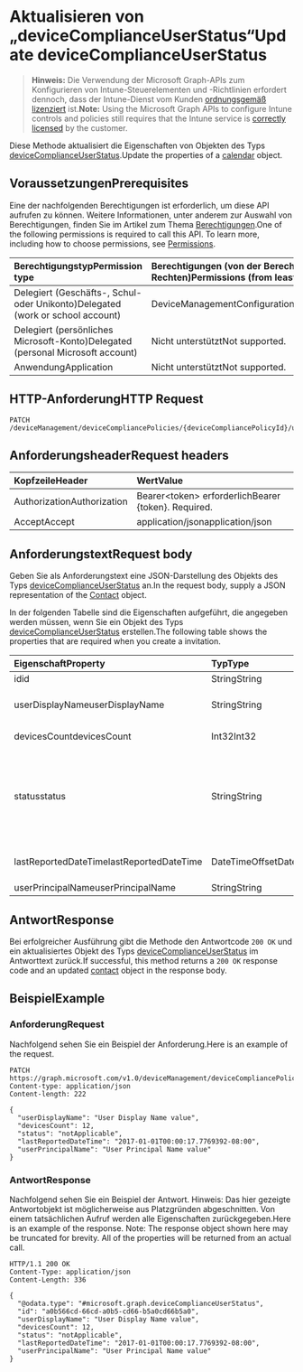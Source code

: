 # <a name="update-devicecomplianceuserstatus"></a><span data-ttu-id="d0459-101">Aktualisieren von „deviceComplianceUserStatus“</span><span class="sxs-lookup"><span data-stu-id="d0459-101">Update deviceComplianceUserStatus</span></span>

> <span data-ttu-id="d0459-102">**Hinweis:** Die Verwendung der Microsoft Graph-APIs zum Konfigurieren von Intune-Steuerelementen und -Richtlinien erfordert dennoch, dass der Intune-Dienst vom Kunden [ordnungsgemäß lizenziert](https://go.microsoft.com/fwlink/?linkid=839381) ist.</span><span class="sxs-lookup"><span data-stu-id="d0459-102">**Note:** Using the Microsoft Graph APIs to configure Intune controls and policies still requires that the Intune service is [correctly licensed](https://go.microsoft.com/fwlink/?linkid=839381) by the customer.</span></span>

<span data-ttu-id="d0459-103">Diese Methode aktualisiert die Eigenschaften von Objekten des Typs [deviceComplianceUserStatus](../resources/intune_deviceconfig_devicecomplianceuserstatus.md).</span><span class="sxs-lookup"><span data-stu-id="d0459-103">Update the properties of a [calendar](../resources/intune_deviceconfig_devicecomplianceuserstatus.md) object.</span></span>
## <a name="prerequisites"></a><span data-ttu-id="d0459-104">Voraussetzungen</span><span class="sxs-lookup"><span data-stu-id="d0459-104">Prerequisites</span></span>
<span data-ttu-id="d0459-p101">Eine der nachfolgenden Berechtigungen ist erforderlich, um diese API aufrufen zu können. Weitere Informationen, unter anderem zur Auswahl von Berechtigungen, finden Sie im Artikel zum Thema [Berechtigungen](../../../concepts/permissions_reference.md).</span><span class="sxs-lookup"><span data-stu-id="d0459-p101">One of the following permissions is required to call this API. To learn more, including how to choose permissions, see [Permissions](../../../concepts/permissions_reference.md).</span></span>

|<span data-ttu-id="d0459-107">Berechtigungstyp</span><span class="sxs-lookup"><span data-stu-id="d0459-107">Permission type</span></span>|<span data-ttu-id="d0459-108">Berechtigungen (von der Berechtigung mit den meisten Rechten zu der mit den wenigsten Rechten)</span><span class="sxs-lookup"><span data-stu-id="d0459-108">Permissions (from least to most privileged)</span></span>|
|:---|:---|
|<span data-ttu-id="d0459-109">Delegiert (Geschäfts-, Schul- oder Unikonto)</span><span class="sxs-lookup"><span data-stu-id="d0459-109">Delegated (work or school account)</span></span>|<span data-ttu-id="d0459-110">DeviceManagementConfiguration.ReadWrite.All</span><span class="sxs-lookup"><span data-stu-id="d0459-110">DeviceManagementConfiguration.ReadWrite.All</span></span>|
|<span data-ttu-id="d0459-111">Delegiert (persönliches Microsoft-Konto)</span><span class="sxs-lookup"><span data-stu-id="d0459-111">Delegated (personal Microsoft account)</span></span>|<span data-ttu-id="d0459-112">Nicht unterstützt</span><span class="sxs-lookup"><span data-stu-id="d0459-112">Not supported.</span></span>|
|<span data-ttu-id="d0459-113">Anwendung</span><span class="sxs-lookup"><span data-stu-id="d0459-113">Application</span></span>|<span data-ttu-id="d0459-114">Nicht unterstützt</span><span class="sxs-lookup"><span data-stu-id="d0459-114">Not supported.</span></span>|

## <a name="http-request"></a><span data-ttu-id="d0459-115">HTTP-Anforderung</span><span class="sxs-lookup"><span data-stu-id="d0459-115">HTTP Request</span></span>
<!-- {
  "blockType": "ignored"
}
-->
``` http
PATCH /deviceManagement/deviceCompliancePolicies/{deviceCompliancePolicyId}/userStatuses/{deviceComplianceUserStatusId}
```

## <a name="request-headers"></a><span data-ttu-id="d0459-116">Anforderungsheader</span><span class="sxs-lookup"><span data-stu-id="d0459-116">Request headers</span></span>
|<span data-ttu-id="d0459-117">Kopfzeile</span><span class="sxs-lookup"><span data-stu-id="d0459-117">Header</span></span>|<span data-ttu-id="d0459-118">Wert</span><span class="sxs-lookup"><span data-stu-id="d0459-118">Value</span></span>|
|:---|:---|
|<span data-ttu-id="d0459-119">Authorization</span><span class="sxs-lookup"><span data-stu-id="d0459-119">Authorization</span></span>|<span data-ttu-id="d0459-120">Bearer&lt;token&gt; erforderlich</span><span class="sxs-lookup"><span data-stu-id="d0459-120">Bearer {token}. Required.</span></span>|
|<span data-ttu-id="d0459-121">Accept</span><span class="sxs-lookup"><span data-stu-id="d0459-121">Accept</span></span>|<span data-ttu-id="d0459-122">application/json</span><span class="sxs-lookup"><span data-stu-id="d0459-122">application/json</span></span>|

## <a name="request-body"></a><span data-ttu-id="d0459-123">Anforderungstext</span><span class="sxs-lookup"><span data-stu-id="d0459-123">Request body</span></span>
<span data-ttu-id="d0459-124">Geben Sie als Anforderungstext eine JSON-Darstellung des Objekts des Typs [deviceComplianceUserStatus](../resources/intune_deviceconfig_devicecomplianceuserstatus.md) an.</span><span class="sxs-lookup"><span data-stu-id="d0459-124">In the request body, supply a JSON representation of the [Contact](../resources/intune_deviceconfig_devicecomplianceuserstatus.md) object.</span></span>

<span data-ttu-id="d0459-125">In der folgenden Tabelle sind die Eigenschaften aufgeführt, die angegeben werden müssen, wenn Sie ein Objekt des Typs [deviceComplianceUserStatus](../resources/intune_deviceconfig_devicecomplianceuserstatus.md) erstellen.</span><span class="sxs-lookup"><span data-stu-id="d0459-125">The following table shows the properties that are required when you create a invitation.</span></span>

|<span data-ttu-id="d0459-126">Eigenschaft</span><span class="sxs-lookup"><span data-stu-id="d0459-126">Property</span></span>|<span data-ttu-id="d0459-127">Typ</span><span class="sxs-lookup"><span data-stu-id="d0459-127">Type</span></span>|<span data-ttu-id="d0459-128">Beschreibung</span><span class="sxs-lookup"><span data-stu-id="d0459-128">Description</span></span>|
|:---|:---|:---|
|<span data-ttu-id="d0459-129">id</span><span class="sxs-lookup"><span data-stu-id="d0459-129">id</span></span>|<span data-ttu-id="d0459-130">String</span><span class="sxs-lookup"><span data-stu-id="d0459-130">String</span></span>|<span data-ttu-id="d0459-131">Schlüssel der Entität</span><span class="sxs-lookup"><span data-stu-id="d0459-131">Key of the setting.</span></span>|
|<span data-ttu-id="d0459-132">userDisplayName</span><span class="sxs-lookup"><span data-stu-id="d0459-132">userDisplayName</span></span>|<span data-ttu-id="d0459-133">String</span><span class="sxs-lookup"><span data-stu-id="d0459-133">String</span></span>|<span data-ttu-id="d0459-134">Benutzername, der zu dem Objekt des Typs „DevicePolicyStatus“ gehört</span><span class="sxs-lookup"><span data-stu-id="d0459-134">User name of the DevicePolicyStatus.</span></span>|
|<span data-ttu-id="d0459-135">devicesCount</span><span class="sxs-lookup"><span data-stu-id="d0459-135">devicesCount</span></span>|<span data-ttu-id="d0459-136">Int32</span><span class="sxs-lookup"><span data-stu-id="d0459-136">Int32</span></span>|<span data-ttu-id="d0459-137">Geräteanzahl für den Benutzer</span><span class="sxs-lookup"><span data-stu-id="d0459-137">Devices count for that user.</span></span>|
|<span data-ttu-id="d0459-138">status</span><span class="sxs-lookup"><span data-stu-id="d0459-138">status</span></span>|<span data-ttu-id="d0459-139">String</span><span class="sxs-lookup"><span data-stu-id="d0459-139">String</span></span>|<span data-ttu-id="d0459-140">Konformitätsstatus des Richtlinienberichts.</span><span class="sxs-lookup"><span data-stu-id="d0459-140">Compliance status of the policy report.</span></span> <span data-ttu-id="d0459-141">Mögliche Werte sind: `unknown`, `notApplicable`, `compliant`, `remediated`, `nonCompliant`, `error` und `conflict`.</span><span class="sxs-lookup"><span data-stu-id="d0459-141">Possible values are: `unknown`, `notApplicable`, `compliant`, `remediated`, `nonCompliant`, `error`, `conflict`.</span></span>|
|<span data-ttu-id="d0459-142">lastReportedDateTime</span><span class="sxs-lookup"><span data-stu-id="d0459-142">lastReportedDateTime</span></span>|<span data-ttu-id="d0459-143">DateTimeOffset</span><span class="sxs-lookup"><span data-stu-id="d0459-143">DateTimeOffset</span></span>|<span data-ttu-id="d0459-144">Datum und Uhrzeit der letzten Änderung des Richtlinienberichts</span><span class="sxs-lookup"><span data-stu-id="d0459-144">Last modified date time of the policy report.</span></span>|
|<span data-ttu-id="d0459-145">userPrincipalName</span><span class="sxs-lookup"><span data-stu-id="d0459-145">userPrincipalName</span></span>|<span data-ttu-id="d0459-146">String</span><span class="sxs-lookup"><span data-stu-id="d0459-146">String</span></span>|<span data-ttu-id="d0459-147">Benutzerprinzipalname</span><span class="sxs-lookup"><span data-stu-id="d0459-147">userPrincipalName</span></span>|



## <a name="response"></a><span data-ttu-id="d0459-148">Antwort</span><span class="sxs-lookup"><span data-stu-id="d0459-148">Response</span></span>
<span data-ttu-id="d0459-149">Bei erfolgreicher Ausführung gibt die Methode den Antwortcode `200 OK` und ein aktualisiertes Objekt des Typs [deviceComplianceUserStatus](../resources/intune_deviceconfig_devicecomplianceuserstatus.md) im Antworttext zurück.</span><span class="sxs-lookup"><span data-stu-id="d0459-149">If successful, this method returns a `200 OK` response code and an updated [contact](../resources/intune_deviceconfig_devicecomplianceuserstatus.md) object in the response body.</span></span>

## <a name="example"></a><span data-ttu-id="d0459-150">Beispiel</span><span class="sxs-lookup"><span data-stu-id="d0459-150">Example</span></span>
### <a name="request"></a><span data-ttu-id="d0459-151">Anforderung</span><span class="sxs-lookup"><span data-stu-id="d0459-151">Request</span></span>
<span data-ttu-id="d0459-152">Nachfolgend sehen Sie ein Beispiel der Anforderung.</span><span class="sxs-lookup"><span data-stu-id="d0459-152">Here is an example of the request.</span></span>
``` http
PATCH https://graph.microsoft.com/v1.0/deviceManagement/deviceCompliancePolicies/{deviceCompliancePolicyId}/userStatuses/{deviceComplianceUserStatusId}
Content-type: application/json
Content-length: 222

{
  "userDisplayName": "User Display Name value",
  "devicesCount": 12,
  "status": "notApplicable",
  "lastReportedDateTime": "2017-01-01T00:00:17.7769392-08:00",
  "userPrincipalName": "User Principal Name value"
}
```

### <a name="response"></a><span data-ttu-id="d0459-153">Antwort</span><span class="sxs-lookup"><span data-stu-id="d0459-153">Response</span></span>
<span data-ttu-id="d0459-p103">Nachfolgend sehen Sie ein Beispiel der Antwort. Hinweis: Das hier gezeigte Antwortobjekt ist möglicherweise aus Platzgründen abgeschnitten. Von einem tatsächlichen Aufruf werden alle Eigenschaften zurückgegeben.</span><span class="sxs-lookup"><span data-stu-id="d0459-p103">Here is an example of the response. Note: The response object shown here may be truncated for brevity. All of the properties will be returned from an actual call.</span></span>
``` http
HTTP/1.1 200 OK
Content-Type: application/json
Content-Length: 336

{
  "@odata.type": "#microsoft.graph.deviceComplianceUserStatus",
  "id": "a0b566cd-66cd-a0b5-cd66-b5a0cd66b5a0",
  "userDisplayName": "User Display Name value",
  "devicesCount": 12,
  "status": "notApplicable",
  "lastReportedDateTime": "2017-01-01T00:00:17.7769392-08:00",
  "userPrincipalName": "User Principal Name value"
}
```



